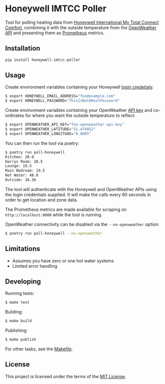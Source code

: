 # Honeywell IMTCC Poller

Tool for polling heating data from [Honeywell International My Total Connect Comfort](https://international.mytotalconnectcomfort.com/Account/Login), combining it with the outside temperature from the [OpenWeather API](https://openweathermap.org/current) and presenting them as [Prometheus](https://prometheus.io/) metrics.

## Installation

```bash
pip install honeywell-imtcc-poller
```

## Usage

Create environment variables containing your Honeywell [login credetials](https://international.mytotalconnectcomfort.com/Account/Login):

```bash
$ export HONEYWELL_EMAIL_ADDRESS="foo@example.com"
$ export HONEYWELL_PASSWORD="ThisIsNotARealPassword"
```

Create environment variables containing your OpenWeather [API key](https://home.openweathermap.org/api_keys) and co-ordinates for where you want the outside temperature to reflect:

```bash
$ export OPENWEATHER_API_KEY="foo-openweather-api-key"
$ export OPENWEATHER_LATITUDE="51.476852"
$ export OPENWEATHER_LONGITUDE="0.0005"
```

You can then run the tool via poetry:

```bash
$ poetry run poll-honeywell
Kitchen: 20.0
Harrys Room: 20.5
Lounge: 19.5
Main Bedroom: 19.5
Hot Water: 48.0
Outside: 16.36
```

The tool will authenticate with the Honeywell and OpenWeather APIs using the login credentials supplied. It will make the calls every 60 seconds in order to get location and zone data.

The Prometheus metrics are made available for scraping on `http://localhost:8000` while the tool is running.

OpenWeather connectivity can be disabled via the `--no-openweather` option:

```bash
$ poetry run poll-honeywell --no-openweather
```

## Limitations

- Assumes you have zero or one hot water systems
- Limited error handling

## Developing

Running tests:

```bash
$ make test
```

Building:

```bash
$ make build
```

Publishing:

```bash
$ make publish
```

For other tasks, see the [Makefile](./Makefile).

## License

This project is licensed under the terms of the [MIT License](./LICENSE.md).
